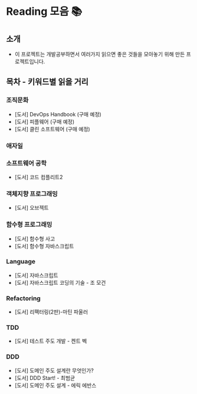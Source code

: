 # Reading 모음 📚

## 소개

- 이 프로젝트는 개발공부하면서 여러가지 읽으면 좋은 것들을 모아놓기 위해 만든 프로젝트입니다.

## 목차 - 키워드별 읽을 거리
### 조직문화

- [도서] DevOps Handbook (구매 예정)
- [도서] 피플웨어 (구매 예정)
- [도서] 클린 소프트웨어 (구매 예정)


### 애자일



### 소프트웨어 공학

- [도서] 코드 컴플리트2

### 객체지향 프로그래밍

- [도서] 오브젝트

### 함수형 프로그래밍

- [도서] 함수형 사고
- [도서] 함수형 자바스크립트

### Language

- [도서] 자바스크립트
- [도서] 자바스크립트 코딩의 기술 - 조 모건

### Refactoring

- [도서] 리팩터링(2판)-마틴 파울러

### TDD

- [도서] 테스트 주도 개발 - 켄트 벡

### DDD

- [도서] 도메인 주도 설계란 무엇인가?
- [도서] DDD Start! - 최범균
- [도서] 도메인 주도 설계 - 에릭 에반스
